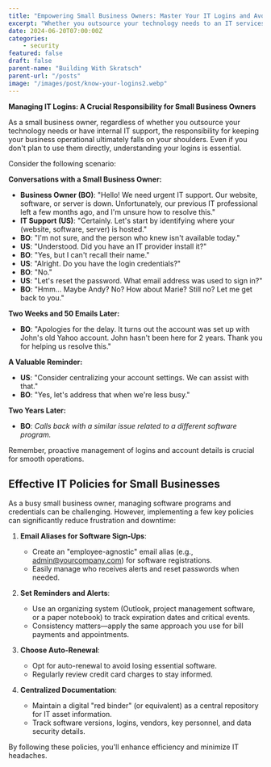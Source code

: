 ```yaml
---
title: "Empowering Small Business Owners: Master Your IT Logins and Avoid Downtime!"
excerpt: "Whether you outsource your technology needs to an IT services partner or you have internal IT support, as the small business owner, you are the one responsible for keeping the business running. That means you need to know your logins, even if you never plan on using them."
date: 2024-06-20T07:00:00Z
categories:
    - security
featured: false
draft: false
parent-name: "Building With Skratsch"
parent-url: "/posts"
image: "/images/post/know-your-logins2.webp"
---
```


**Managing IT Logins: A Crucial Responsibility for Small Business Owners**

As a small business owner, regardless of whether you outsource your technology needs or have internal IT support, the responsibility for keeping your business operational ultimately falls on your shoulders. Even if you don't plan to use them directly, understanding your logins is essential.

Consider the following scenario:

**Conversations with a Small Business Owner:**

- **Business Owner (BO)**: "Hello! We need urgent IT support. Our website, software, or server is down. Unfortunately, our previous IT professional left a few months ago, and I'm unsure how to resolve this."
- **IT Support (US)**: "Certainly. Let's start by identifying where your (website, software, server) is hosted."
- **BO**: "I'm not sure, and the person who knew isn't available today."
- **US**: "Understood. Did you have an IT provider install it?"
- **BO**: "Yes, but I can't recall their name."
- **US**: "Alright. Do you have the login credentials?"
- **BO**: "No."
- **US**: "Let's reset the password. What email address was used to sign in?"
- **BO**: "Hmm... Maybe Andy? No? How about Marie? Still no? Let me get back to you."

**Two Weeks and 50 Emails Later:**

- **BO**: "Apologies for the delay. It turns out the account was set up with John's old Yahoo account. John hasn't been here for 2 years. Thank you for helping us resolve this."

**A Valuable Reminder:**

- **US**: "Consider centralizing your account settings. We can assist with that."
- **BO**: "Yes, let's address that when we're less busy."

**Two Years Later:**

- **BO**: *Calls back with a similar issue related to a different software program.*

Remember, proactive management of logins and account details is crucial for smooth operations.

## Effective IT Policies for Small Businesses

As a busy small business owner, managing software programs and credentials can be challenging. However, implementing a few key policies can significantly reduce frustration and downtime:

1. **Email Aliases for Software Sign-Ups**:
   - Create an "employee-agnostic" email alias (e.g., admin@yourcompany.com) for software registrations.
   - Easily manage who receives alerts and reset passwords when needed.

2. **Set Reminders and Alerts**:
   - Use an organizing system (Outlook, project management software, or a paper notebook) to track expiration dates and critical events.
   - Consistency matters—apply the same approach you use for bill payments and appointments.

3. **Choose Auto-Renewal**:
   - Opt for auto-renewal to avoid losing essential software.
   - Regularly review credit card charges to stay informed.

4. **Centralized Documentation**:
   - Maintain a digital "red binder" (or equivalent) as a central repository for IT asset information.
   - Track software versions, logins, vendors, key personnel, and data security details.

By following these policies, you'll enhance efficiency and minimize IT headaches.
